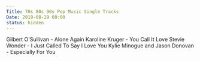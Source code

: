 ```yaml
---
Title: 70s 80s 90s Pop Music Single Tracks
Date: 2019-08-29 00:00
status: hidden
---
```


<youtube source="D_P-v1BVQn8">
    Gilbert O'Sullivan - Alone Again
</youtube>

<youtube source="eC_tLQ5iJys">
    Karoline Kruger - You Call It Love
</youtube>

<youtube source="wFEH4GYXhAk">
    Stevie Wonder - I Just Called To Say I Love You
</youtube>

<youtube source="yalM-2ih7RU">
    Kylie Minogue and Jason Donovan - Especially For You
</youtube>
